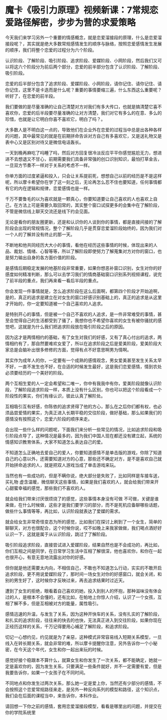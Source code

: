 # 魔卡《吸引力原理》视频新课：7常规恋爱路径解密，步步为营的求爱策略

今天我们来学习另外一个重要的情感概念，就是恋爱溜接段的原理，什么是恋爱溜接段呢？，其实就是绝大多数常规感情发生的顺序与脉络，按照恋爱感情发生发展的顺序，我们将整个恋爱的过程分为六个阶段。

认识阶段、了解阶段、吸引阶段、追求阶段、爱媒阶段、小网阶段，然后我们又可以将这六个阶段分为前后两个部分，恋爱的前半部分包含了认识阶段、了解阶段、吸引阶段。

恋爱的后半部分包含了追求阶段、爱媒阶段、小网阶段，请你记住、请你记住、请你记住，这里不是卡迭而是什么呢？重要的事情要缩三遍，什么东西这么重要呢？听好了，在恋爱的前半段。

我们要做的是尽量准确的让自己清楚对方对我们有多大传口，也就是搞清楚它喜不喜欢你，恋爱的后半段要尽量准确的让对方清楚，我们对它有多么的在意、多么的珍惜，也就是让它明白你喜不喜欢它，明白了吗？。

大多数人是不明白这一点的，导致他们在企业外在恋爱的过程当中总是出各种各样的问题，其中最常见的就是在前期拼命告诉对方自己有多喜欢它，又是送礼物又是表中心又是区别对待又是微信电话轰长。

一天到晚再麻吃了吗睡了吗，然后对方回复很冷淡反应平平你感觉尴尬无力，想进进不去想退又不甘心，前期需要我们具备非常强的创口识别知识，最怕打草金舌，一旦双方节奏不一样对于关系的考虑不一样。

你单方面的过度紧逼和投入，只会让关系提前死，想想自己以前的经历是不是这样呢，所以摩卡希望你在学了这一刻之后，无论再怎么忍不住也要知道，任何事情都有它的内在逻辑和规律，恋爱感情也是一样。

千万不要鲁毛的以为喜欢就是一颗真心，你要知道要让自己喜欢的人也喜欢上自己，在方法上可是需要久取回常的，其实整个窗口试探更多的会集中在了解阶段，不管是微信线上聊天交流还是线下约会见面。

无论是看你的朋友圈更新，还是和认识你的人谈到你的事情，都是直接间接的了解阶段会出现的常规情况，整个了解阶段几乎是贯穿恋爱溜阶段始终的，因为我们对一个人的了解并没有终止的那一天。

不断地和他共同经历大大小的事情，看他在经历这些事情的时候，体现出来的人品、裁划、情绪、心智等等，所以了解阶段即使努力了解蒐集对方对你的窗口，也是努力输出自身的各方面价值的阶段。

是感情后期稳定发展的地基阶段非常重要，如果你想恶补窗口识别，女生对你的好感度如何精准判断，那么可以去学习我们的情商基础窗口识别系列视频课程，说完了前半段的重点，我们再来看一看后半段的重点。

你会发现一件事情就是，怎么追求阶段在这么后面啊，都第四个阶段才开始追啊，是的，真正的追求是建立在对女生的窗口好感识别基础上的，真正的追求是从这里才开始的，你一定要知道被一个自己喜欢的人追求。

是特别开心的事情，但是被一个自己不喜欢的人追求，是一件非常难受的事情，甚至会觉得自己的生活都受到了骚了，我想你也不希望你喜欢的女生有被你骚扰的感觉吧，这就是为什么我们把追求阶段放在吸引阶段之后的原因。

因为这才是两情相约的基础，有了女生对我们的好感，又有了真心付出的追求，两情相约有了，那自然要难欢女爱了，所以在追求阶段之后是爱美阶段，爱美阶段大家总是会脑补出很多修修的方面，觉得有点不好意思啊男为情啊。

其实作为成年人的你，一定要有一个成熟的感情观念，男女爱美甚至发生关系太早不好，一直不发生也不好，在合适的时候发生最好，这是我们恋爱感情，情到农处必须要经历的一个美好的阶段。

两个互相生爱的人一定会希望和二唯一，你中有我我中有你，爱美阶段就像认识阶段，了解阶段追求阶段一样，本质上没有什么区别，你也可以把这个阶段看成一个阶段性的果实，你们有缘认识，彼此认真了解阶处。

互相吸引互有好感，你陈依的追求贤得了他的方心，那么在之后你们都有权，也必须品尝爱情的果实，为真正进入长期平稳的交往阶段，做好基础，那么如果我们的感情没有按照这个，恋爱六阶段的顺序来走。

会出现一些什么样的问题呢，下面我们来分析一些常见的情况，比如追求阶段和吸引阶段点导了，这种情况是最多的，因为我们中国人现在都还没有建立起，系统的情感知识教育体系，大家不知道怎么表达自己的爱。

不知道怎么正确地去爱自己的爱人，你要知道感情不是单击版的游戏，你除了知道自己的心意以外，还需要知道对方的心意，那些还不确定对方，是不是喜欢自己就开始拼命追求的人，就是把双人游戏当成了单击游戏来玩。

当然也有一些成功的，但是不瞒你说，绝大部分是失败了，比如同样是车接车送，买礼物 虚含温暖，微信聊天这些事情，如果是我们喜欢的人，就会给我们带来开心甜蜜幸福的感觉，那些我们不喜欢的人。

就会给我们带来讨厌很烦烧了的感觉，这些事情本身没有可做 不可做，关键是谁来做，在什么时候做，这些才是我们要学习的部分，而不是死机应备聊哪些话题，做些什么事情等等，再比如，认识阶段就表达了爱媒的需求。

就会给女生非常奇怪变态为所的感觉，比如我们在探讨上刷到了一个女生，简单的聊聊天，对方也很配合，这个时候你说，哎不如晚上来我家做做，我们喝点酒好好认识一下，这就是属于从认识阶段，跳过了了解阶段。

吸引阶段追求阶段，直接尝试进入爱媒阶段，结果自然也是不会成功的，再比如，你们互相之间是同学，在日常学习生活中互相了解很深，他也喜欢你，和你在一起也很开心，有意无意地流露出对你的好感。

但你就是他还需要太内向，不相信自己，不敢也不知道怎么行动，实实的不敢开启追求阶段，更不用说爱媒阶段了，那时间一场女生对你的好感窗口，就会关闭，和别的男生好了，这时候你才反映过来，再去追求结果时过近天。

遭到了女生的拒绝，眼看着自己喜欢的她，投入到别人的怀抱，那种滋味没有体会过的人，是根本不会懂的，还有比如，在帕地上你惊人介绍，认识了一个女孩，互相了解不多，但是互相被对方的能量，属性吸引。

感情迅速的升温，与发生了关系，因为这种开快车的关系，没有扎实的了解阶段，和扎实的追求阶段，往往来的快去的也快，无法真正进入到交往阶段，如果你现在正经历这样的关系，千万记得要用心補足了解阶段，和追求阶段。

切记一心想约见，约见就是为了亲惡，这种模式非常容易线入短期关系模型，一旦线入在转长期关系，就会非常的难，所以摩卡提醒你注意，另外告诉你一个小秘密，在今天这个年代，女生和你一起出来玩的时候。

感觉好接个稳跟本不算什么，就算女生和你发生了一次关系，都不能确定，她就一定是喜欢你的，因为发生关系，只要满足一些条件就好，并不一定需要有爱，但是我要告诉你，如果一个女孩子在不同时间。

不同地点和你发生过两次关系，那么她一定是爱上你，当然还有少部分的感情，不会按照这个恋爱常规路径来走，是另外一种反向系列的模型和路径，这个知识点，我们会在后面的课程当中，来告诉你，本科作业。

请回想一下你之前的感情，套用恋爱溜接段模型，看看是哪里出的问题，并提交在你的学院系统里